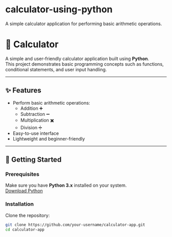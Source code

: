 # calculator-using-python
A simple calculator application for performing basic arithmetic operations.
# 🧮 Calculator 

A simple and user-friendly calculator application built using **Python**.  
This project demonstrates basic programming concepts such as functions, conditional statements, and user input handling.

---

## ✨ Features
- Perform basic arithmetic operations:
  - Addition ➕
  - Subtraction ➖
  - Multiplication ✖️
  - Division ➗
- Easy-to-use interface
- Lightweight and beginner-friendly

---

## 🚀 Getting Started

### Prerequisites
Make sure you have **Python 3.x** installed on your system.  
[Download Python](https://www.python.org/downloads/)

### Installation
Clone the repository:
```bash
git clone https://github.com/your-username/calculator-app.git
cd calculator-app
